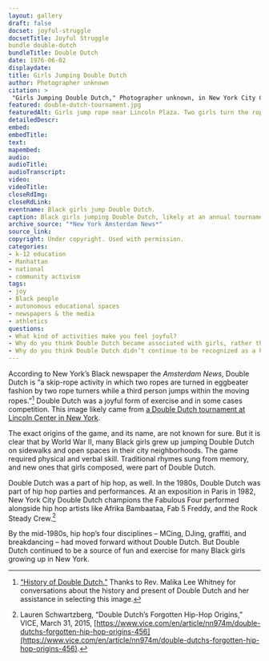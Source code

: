```yaml
--- 
layout: gallery
draft: false
docset: joyful-struggle
docsetTitle: Joyful Struggle
bundle double-dutch
bundleTitle: Double Dutch
date: 1976-06-02
displaydate: 
title: Girls Jumping Double Dutch
author: Photographer unknown
citation: >
 "Girls Jumping Double Dutch," Photographer unknown, in New York City Civil Rights History Project, Accessed: [Month Day, Year], https://nyccivilrightshistory.org/gallery/double-dutch-tournament.
featured: double-dutch-tournament.jpg
featuredAlt: Girls jump rope near Lincoln Plaza. Two girls turn the ropes and the others jump. One girl is mid-air and a fountain behind her sprays upward. The other girl has knees bent, ready to jump.
detailedDescr: 
embed: 
embedTitle: 
text: 
mapembed: 
audio: 
audioTitle: 
audioTranscript: 
video: 
videoTitle: 
closeRdImg: 
closeRdLink: 
eventname: Black girls jump Double Dutch.
caption: Black girls jumping Double Dutch, likely at an annual tournament at Lincoln Center.
archive_source: "*New York Amsterdam News*"
source_link:  
copyright: Under copyright. Used with permission.
categories: 
- k-12 education
- Manhattan
- national
- community activism
tags: 
- joy
- Black people
- autonomous educational spaces
- newspapers & the media
- athletics
questions: 
- What kind of activities make you feel joyful? 
- Why do you think Double Dutch became associated with girls, rather than all children?
- Why do you think Double Dutch didn’t continue to be recognized as a hip-hop discipline?
--- 
```


According to New York’s Black newspaper the *Amsterdam News*, Double Dutch is “a skip-rope activity in which two ropes are turned in eggbeater fashion by two rope turners while a third person jumps within the moving ropes.”[^1] Double Dutch was a joyful form of exercise and in some cases competition. This image likely came from [a Double Dutch tournament at Lincoln Center in New York](/topics/joyful-struggle/double-dutch/kids-jump-for-prizes/).

The exact origins of the game, and its name, are not known for sure. But it is clear that by World War II, many Black girls grew up jumping Double Dutch on sidewalks and open spaces in their city neighborhoods. The game required physical and verbal skill.  Traditional rhymes sung from memory, and new ones that girls composed, were part of Double Dutch.

Double Dutch was a part of hip hop, as well. In the 1980s, Double Dutch was part of hip hop parties and performances. At an exposition in Paris in 1982, New York City Double Dutch champions the Fabulous Four performed alongside hip hop artists like Afrika Bambaataa, Fab 5 Freddy, and the Rock Steady Crew.[^2]

By the mid-1980s, hip hop’s four disciplines – MCing, DJing, graffiti, and breakdancing – had moved forward without Double Dutch. But Double Dutch continued to be a source of fun and exercise for many Black girls growing up in New York.

[^1]: [“History of Double Dutch.”](/topics/joyful-struggle/double-dutch/history-double-dutch) Thanks to Rev. Malika Lee Whitney for conversations about the history and present of Double Dutch and her assistance in selecting this image.

[^2]: Lauren Schwartzberg, “Double Dutch’s Forgotten Hip-Hop Origins,” VICE, March 31, 2015, [https://www.vice.com/en/article/nn974m/double-dutchs-forgotten-hip-hop-origins-456](https://www.vice.com/en/article/nn974m/double-dutchs-forgotten-hip-hop-origins-456).

